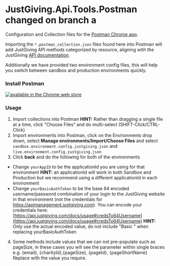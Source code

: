 JustGiving.Api.Tools.Postman
changed on branch a
============================

Configuration and Collection files for the [Postman Chrome app](https://chrome.google.com/webstore/detail/postman-rest-client/fdmmgilgnpjigdojojpjoooidkmcomcm?hl=en).

Importing the `*.postman_collection.json` files found here into Postman will add JustGiving API methods categorized by resource, aligning with the JustGiving [API documentation](https://api.justgiving.com/docs).

Additionally we have provided two environment config files, this will help you switch between sandbox and production environments quickly.

### Install Postman

[![available in the Chrome web store](https://developer.chrome.com/webstore/images/ChromeWebStore_Badge_v2_206x58.png)](https://chrome.google.com/webstore/detail/postman-rest-client/fdmmgilgnpjigdojojpjoooidkmcomcm?hl=en)

### Usage

1. Import collections into Postman **HINT:** Rather than dragging a single file at a time, click "Choose Files" and do multi-select (SHIFT-Click/CTRL-Click)
2. Import environments into Postman, click on the Environments drop down, select **Manage environments/Import/Choose Files** and select `sandbox.environment.config.justgiving.json` and `live.environment.config.justgiving.json`
3. Click **back** and do the following for both of the environments
  * Change `yourAppID` to be the applicationId you are using for that environment **HINT:** an applicationId will work in both Sandbox and Production but we recommend using a different applicationId in each environment
  * Change `yourBasicAuthToken` to be the base 64 encoded username/password combination of your login to the JustGiving website in that environment (not the credentials for https://apimanagement.justgiving.com). You can encode your credentials here: [https://api.justgiving.com/docs/usage#credsTo64Username](https://api.justgiving.com/docs/usage#credsTo64Username) **HINT:** Only use the actual encoded value, do not include "Basic " when replacing yourBasicAuthToken
4. Some methods include values that we can not pre-populate such as pageSize, in these cases you will see the parameter within single braces e.g. {email}, {charityId},{pageSize}, {pageId}, {pageShortName}   Replace with the value you require.
